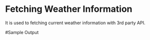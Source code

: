 # Fetching Weather Information

It is used to fetching current weather information with 3rd party API.

#Sample Output

